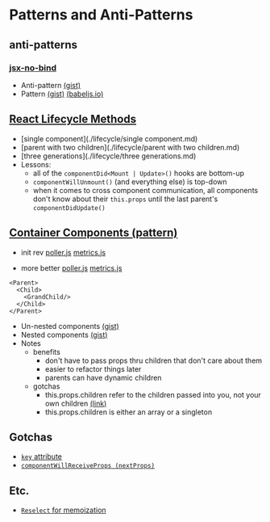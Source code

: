 # Patterns and Anti-Patterns

## anti-patterns
### [jsx-no-bind](https://github.com/yannickcr/eslint-plugin-react/blob/master/docs/rules/jsx-no-bind.md)

* Anti-pattern [(gist)](https://source.datanerd.us/gist/cvazac/b8d251cd17dffb7b9b75)
* Pattern [(gist)](https://source.datanerd.us/gist/cvazac/94226e23e3fd009c6654) [(babeljs.io)](https://babeljs.io/repl/#?evaluate=true&presets=es2015%2Creact%2Cstage-1%2Cstage-2&code=class%20View%20%7B%0A%20%20%0A%20%20render%20()%20%7B%0A%20%20%20%20return%20%3Cdiv%20onClick%3D%7Bthis.click%7D%20onDoubleClick%3D%7Bthis.doubleClick%7D%20%2F%3E%0A%20%20%7D%0A%20%20%0A%20%20click%20()%20%7B%0A%20%20%20%20console.info(this%20%3D%3D%3D%20null)%20%2F%2F%20true%0A%20%20%7D%0A%20%20doubleClick%20%3D%20()%20%3D%3E%20%7B%0A%20%20%20%20console.info(this%20%3D%3D%3D%20null)%20%2F%2F%20false%0A%20%20%7D%0A%20%20%0A%7D)

## [React Lifecycle Methods](https://facebook.github.io/react/docs/component-specs.html)
* [single component](./lifecycle/single component.md)
* [parent with two children](./lifecycle/parent with two children.md)
* [three generations](./lifecycle/three generations.md)
* Lessons:
    * all of the `componentDid<Mount | Update>()` hooks are bottom-up
    * `componentWillUnmount()` (and everything else) is top-down
    * when it comes to cross component communication, all components don't know about their `this.props` until the last parent's `componentDidUpdate()`

## [Container Components (pattern)](https://medium.com/@dan_abramov/smart-and-dumb-components-7ca2f9a7c7d0#.vb8tco6wl)
* init rev 
[poller.js](https://source.datanerd.us/gist/cvazac/01c70032f0df4f34638d)
[metrics.js](https://source.datanerd.us/gist/cvazac/001dc0fd44f7aed88d2e)

* more better
[poller.js](https://source.datanerd.us/gist/cvazac/f51ba7e89b9b8c263261)
[metrics.js](https://source.datanerd.us/gist/cvazac/2c70b886f8c5bff8634c)

```
<Parent>
  <Child>
    <GrandChild/>
  </Child>
</Parent>
```
* Un-nested components [(gist)](https://source.datanerd.us/gist/cvazac/2a3ccf6978119f57f06c)
* Nested components [(gist)](https://source.datanerd.us/gist/cvazac/4e40a202103b893239e0)
* Notes
    * benefits
        * don't have to pass props thru children that don't care about them
        * easier to refactor things later
        * parents can have dynamic children
    * gotchas
        * this.props.children refer to the children passed into you, not your own children [(link)](https://facebook.github.io/react/tips/children-undefined.html)
        * this.props.children is either an array or a singleton

## Gotchas
* [`key` attribute](https://source.datanerd.us/gist/cvazac/448e1ee71537ab42c6bb)
* [`componentWillReceiveProps (nextProps)`](https://facebook.github.io/react/blog/2016/01/08/A-implies-B-does-not-imply-B-implies-A.html)

## Etc.
* [`Reselect` for memoization](https://medium.com/@esamatti/react-js-pure-render-performance-anti-pattern-fb88c101332f#.aq3ltvv54)